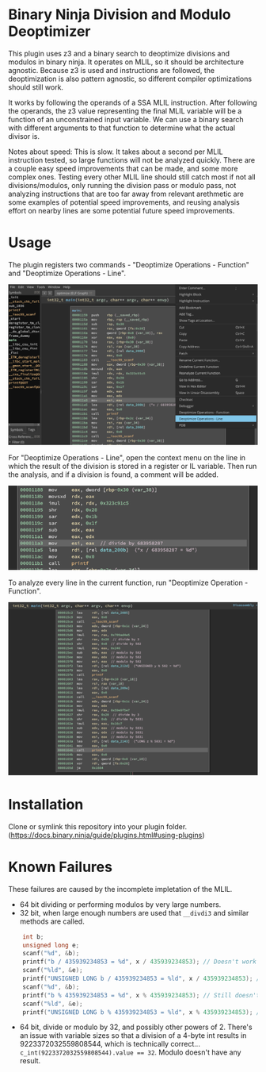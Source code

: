# Binary Ninja Division and Modulo Deoptimizer

This plugin uses z3 and a binary search to deoptimize divisions and modulos in binary ninja. It operates on MLIL, so it should be architecture agnostic. Because z3 is used and instructions are followed, the deoptimization is also pattern agnostic, so different compiler optimizations should still work.

It works by following the operands of a SSA MLIL instruction. After following the operands, the z3 value representing the final MLIL variable will be a function of an unconstrained input variable. We can use a binary search with different arguments to that function to determine what the actual divisor is.

Notes about speed: This is slow. It takes about a second per MLIL instruction tested, so large functions will not be analyzed quickly. There are a couple easy speed improvements that can be made, and some more complex ones. Testing every other MLIL line should still catch most if not all divisions/modulos, only running the division pass or modulo pass, not analyzing instructions that are too far away from relevant arethmetic are some examples of potential speed improvements, and reusing analysis effort on nearby lines are some potential future speed improvements.

# Usage

The plugin registers two commands - "Deoptimize Operations - Function" and "Deoptimize Operations - Line". 

![](images/before_running.png)

For "Deoptimize Operations - Line", open the context menu on the line in which the result of the division is stored in a register or IL variable. Then run the analysis, and if a division is found, a comment will be added.

![](images/after_running.png)

To analyze every line in the current function, run "Deoptimize Operation - Function".

![](images/deoptimize_function.png)

# Installation

Clone or symlink this repository into your plugin folder. (https://docs.binary.ninja/guide/plugins.html#using-plugins)

# Known Failures

These failures are caused by the incomplete impletation of the MLIL.

 - 64 bit dividing or performing modulos by very large numbers.
 - 32 bit, when large enough numbers are used that `__divdi3` and similar methods are called.
```c
    int b;
    unsigned long e;
    scanf("%d", &b);
    printf("b / 435939234853 = %d", x / 435939234853); // Doesn't work
    scanf("%ld", &e);
    printf("UNSIGNED LONG b / 435939234853 = %ld", x / 435939234853); // Also doesn't work
    scanf("%d", &b);
    printf("b % 435939234853 = %d", x % 435939234853); // Still doesn't work
    scanf("%ld", &e);
    printf("UNSIGNED LONG b % 435939234853 = %ld", x % 435939234853); // Shockingly, this still doesn't work
```

 - 64 bit, divide or modulo by 32, and possibly other powers of 2. There's an issue with variable sizes so that a division of a 4-byte int results in 9223372032559808544, which is technically correct... `c_int(9223372032559808544).value == 32`. Modulo doesn't have any result.
